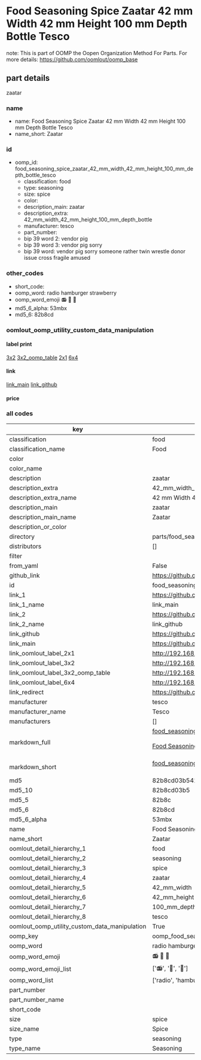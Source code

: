 # Food Seasoning Spice Zaatar 42 mm Width 42 mm Height 100 mm Depth Bottle Tesco  

note: This is part of OOMP the Oopen Organization Method For Parts. For more details: https://github.com/oomlout/oomp_base

##  part details
  



zaatar



### name
* name: Food Seasoning Spice Zaatar 42 mm Width 42 mm Height 100 mm Depth Bottle Tesco
* name_short: Zaatar
### id
* oomp_id: food_seasoning_spice_zaatar_42_mm_width_42_mm_height_100_mm_depth_bottle_tesco
  * classification: food
  * type: seasoning
  * size: spice
  * color: 
  * description_main: zaatar
  * description_extra: 42_mm_width_42_mm_height_100_mm_depth_bottle
  * manufacturer: tesco
  * part_number: 
  * bip 39 word 2: vendor pig
  * bip 39 word 3: vendor pig sorry
  * bip 39 word: vendor pig sorry someone rather twin wrestle donor issue cross fragile amused

### other_codes
* short_code: 
* oomp_word: radio hamburger strawberry
* oomp_word_emoji :radio: :hamburger: :strawberry:
* md5_6_alpha: 53mbx
* md5_6: 82b8cd






### oomlout_oomp_utility_custom_data_manipulation
#### label print
[3x2](http://192.168.1.245:1112/?label=oomp%2053mbx)
[3x2_oomp_table](http://192.168.1.108:1112/?label=oomp%2053mbx)
[2x1](http://192.168.1.242:1112/?label=oomp%2053mbx)
[6x4](http://192.168.1.55:1112/?label=oomp%2053mbx)    

#### link

[link_main](https://github.com/oomlout/oomlout_oomp_version_1_messy/tree/main/parts/food_seasoning_spice_zaatar_42_mm_width_42_mm_height_100_mm_depth_bottle_tesco) [link_github](https://github.com/oomlout/oomlout_oomp_version_1_messy/tree/main/parts/food_seasoning_spice_zaatar_42_mm_width_42_mm_height_100_mm_depth_bottle_tesco)                             

#### price







### all codes 
| key | value |  
| --- | --- |  
| classification | food |  
| classification_name | Food |  
| color |  |  
| color_name |  |  
| description | zaatar |  
| description_extra | 42_mm_width_42_mm_height_100_mm_depth_bottle |  
| description_extra_name | 42 mm Width 42 mm Height 100 mm Depth Bottle |  
| description_main | zaatar |  
| description_main_name | Zaatar |  
| description_or_color |   |  
| directory | parts/food_seasoning_spice_zaatar_42_mm_width_42_mm_height_100_mm_depth_bottle_tesco |  
| distributors | [] |  
| filter |  |  
| from_yaml | False |  
| github_link | https://github.com/oomlout/oomlout_oomp_part_src/tree/main/parts/food_seasoning_spice_zaatar_42_mm_width_42_mm_height_100_mm_depth_bottle_tesco |  
| id | food_seasoning_spice_zaatar_42_mm_width_42_mm_height_100_mm_depth_bottle_tesco |  
| link_1 | https://github.com/oomlout/oomlout_oomp_version_1_messy/tree/main/parts/food_seasoning_spice_zaatar_42_mm_width_42_mm_height_100_mm_depth_bottle_tesco |  
| link_1_name | link_main |  
| link_2 | https://github.com/oomlout/oomlout_oomp_version_1_messy/tree/main/parts/food_seasoning_spice_zaatar_42_mm_width_42_mm_height_100_mm_depth_bottle_tesco |  
| link_2_name | link_github |  
| link_github | https://github.com/oomlout/oomlout_oomp_version_1_messy/tree/main/parts/food_seasoning_spice_zaatar_42_mm_width_42_mm_height_100_mm_depth_bottle_tesco |  
| link_main | https://github.com/oomlout/oomlout_oomp_version_1_messy/tree/main/parts/food_seasoning_spice_zaatar_42_mm_width_42_mm_height_100_mm_depth_bottle_tesco |  
| link_oomlout_label_2x1 | http://192.168.1.242:1112/?label=oomp%2053mbx |  
| link_oomlout_label_3x2 | http://192.168.1.245:1112/?label=oomp%2053mbx |  
| link_oomlout_label_3x2_oomp_table | http://192.168.1.108:1112/?label=oomp%2053mbx |  
| link_oomlout_label_6x4 | http://192.168.1.55:1112/?label=oomp%2053mbx |  
| link_redirect | https://github.com/oomlout/oomlout_oomp_version_1_messy/tree/main/parts/food_seasoning_spice_zaatar_42_mm_width_42_mm_height_100_mm_depth_bottle_tesco |  
| manufacturer | tesco |  
| manufacturer_name | Tesco |  
| manufacturers | [] |  
| markdown_full | [food_seasoning_spice_zaatar_42_mm_width_42_mm_height_100_mm_depth_bottle_tesco](none)<br>[](none)<br>[Food Seasoning Spice Zaatar 42 Mm Width 42 Mm Height 100 Mm Depth Bottle Tesco](none)<br><br> |  
| markdown_short | [food_seasoning_spice_zaatar_42_mm_width_42_mm_height_100_mm_depth_bottle_tesco](none)<br><br> |  
| md5 | 82b8cd03b5415fcbadd92cf19ee92791 |  
| md5_10 | 82b8cd03b5 |  
| md5_5 | 82b8c |  
| md5_6 | 82b8cd |  
| md5_6_alpha | 53mbx |  
| name | Food Seasoning Spice Zaatar 42 mm Width 42 mm Height 100 mm Depth Bottle Tesco |  
| name_short | Zaatar |  
| oomlout_detail_hierarchy_1 | food |  
| oomlout_detail_hierarchy_2 | seasoning |  
| oomlout_detail_hierarchy_3 | spice |  
| oomlout_detail_hierarchy_4 | zaatar |  
| oomlout_detail_hierarchy_5 | 42_mm_width |  
| oomlout_detail_hierarchy_6 | 42_mm_height |  
| oomlout_detail_hierarchy_7 | 100_mm_depth |  
| oomlout_detail_hierarchy_8 | tesco |  
| oomlout_oomp_utility_custom_data_manipulation | True |  
| oomp_key | oomp_food_seasoning_spice_zaatar_42_mm_width_42_mm_height_100_mm_depth_bottle_tesco |  
| oomp_word | radio hamburger strawberry |  
| oomp_word_emoji | :radio: :hamburger: :strawberry: |  
| oomp_word_emoji_list | [':radio:', ':hamburger:', ':strawberry:'] |  
| oomp_word_list | ['radio', 'hamburger', 'strawberry'] |  
| part_number |  |  
| part_number_name |  |  
| short_code |  |  
| size | spice |  
| size_name | Spice |  
| type | seasoning |  
| type_name | Seasoning |  
